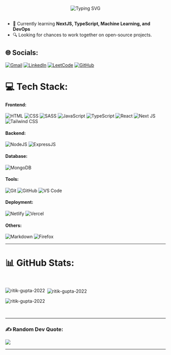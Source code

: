 <br>

<div align="center" width="100%">
<img src="https://readme-typing-svg.demolab.com?font=Fira+Code&size=35&pause=1000&center=true&vCenter=true&random=false&width=435&height=60&lines=Hi%2C+I'm+Ritik+Gupta" alt="Typing SVG" />
</div>

<br>

- 🌱 Currently learning **NextJS, TypeScript, Machine Learning, and DevOps**
- 🔍 Looking for chances to work together on open-source projects.

## 🌐 Socials:
[![Gmail](https://img.shields.io/badge/Gmail-D14836?logo=gmail&logoColor=white)](mailto:aggupta0936@gmail.com)
[![LinkedIn](https://img.shields.io/badge/LinkedIn-0077B5?logo=linkedin&logoColor=white)](https://www.linkedin.com/in/ritik-gupta-948815253/)
[![LeetCode](https://img.shields.io/badge/LeetCode-FFA116?logo=leetcode&logoColor=black)](https://leetcode.com/u/ritik0936)
[![GitHub](https://img.shields.io/badge/GitHub-100000?style=for-the-badge&logo=github&logoColor=white)](https://github.com/ritik-gupta-2022)

# 💻 Tech Stack:

#### Frontend:
![HTML](https://img.shields.io/badge/HTML5-E34F26?style=for-the-badge&logo=html5&logoColor=white)
![CSS](https://img.shields.io/badge/CSS3-1572B6?style=for-the-badge&logo=html5&logoColor=white)
![SASS](https://img.shields.io/badge/Sass-CC6699?style=for-the-badge&logo=sass&logoColor=white)
![JavaScript](https://img.shields.io/badge/JavaScript-323330?style=for-the-badge&logo=javascript&logoColor=F7DF1E)
![TypeScript](https://img.shields.io/badge/TypeScript-007ACC?style=for-the-badge&logo=typescript&logoColor=white)
![React](https://img.shields.io/badge/React-20232A?style=for-the-badge&logo=react&logoColor=61DAFB)
![Next JS](https://img.shields.io/badge/next.js-000000?style=for-the-badge&&logo=nextdotjs&logoColor=white)
![Tailwind CSS](https://img.shields.io/badge/Tailwind_CSS-38B2AC?style=for-the-badge&logo=tailwind-css&logoColor=white)

#### Backend:
![NodeJS](https://img.shields.io/badge/Node.js-43853D?style=for-the-badge&logo=node.js&logoColor=white)
![ExpressJS](https://img.shields.io/badge/Express.js-404D59?style=for-the-badge)

#### Database:
![MongoDB](https://img.shields.io/badge/MongoDB-4EA94B?style=for-the-badge&logo=mongodb&logoColor=white)

#### Tools:
![Git](https://img.shields.io/badge/GIT-E44C30?style=for-the-badge&logo=git&logoColor=white)
![GitHub](https://img.shields.io/badge/GitHub-100000?style=for-the-badge&logo=github&logoColor=white)
![VS Code](https://img.shields.io/badge/Visual_Studio_Code-0078D4?style=for-the-badge&logo=visual%20studio%20code&logoColor=white)

#### Deployment:
![Netlify](https://img.shields.io/badge/Netlify-00C7B7?style=for-the-badge&logo=netlify&logoColor=white)
![Vercel](https://img.shields.io/badge/Vercel-000000?style=for-the-badge&logo=vercel&logoColor=white)

#### Others:
![Markdown](https://img.shields.io/badge/Markdown-000000?style=for-the-badge&logo=markdown&logoColor=white)
![Firefox](https://img.shields.io/badge/Firefox_Browser-FF7139?style=for-the-badge&logo=Firefox-Browser&logoColor=white)

---

# 📊 GitHub Stats:
<br/>
<p><img align="left" src="https://github-readme-stats.vercel.app/api/top-langs?username=ritik-gupta-2022&show_icons=true&locale=en&layout=compact&theme=tokyonight" alt="ritik-gupta-2022" /></p>

<p>&nbsp;<img align="center" src="https://github-readme-stats.vercel.app/api?username=ritik-gupta-2022&show_icons=true&locale=en&theme=tokyonight" alt="ritik-gupta-2022" /></p>

<p><img align="center" src="https://github-readme-streak-stats.herokuapp.com/?user=ritik-gupta-2022&theme=tokyonight" alt="ritik-gupta-2022" /></p>

<br>

---

### ✍️ Random Dev Quote:
![](https://quotes-github-readme.vercel.app/api?type=vertical&theme=radical)

---

